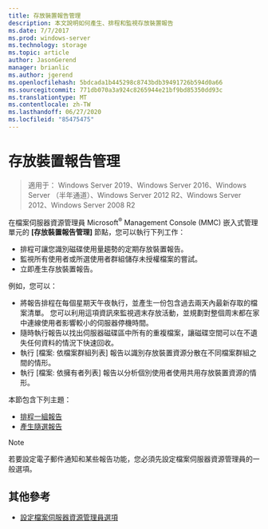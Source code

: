```yaml
---
title: 存放裝置報告管理
description: 本文說明如何產生、排程和監視存放裝置報告
ms.date: 7/7/2017
ms.prod: windows-server
ms.technology: storage
ms.topic: article
author: JasonGerend
manager: brianlic
ms.author: jgerend
ms.openlocfilehash: 5bdcada1b445298c8743bdb39491726b594d0a66
ms.sourcegitcommit: 771db070a3a924c8265944e21bf9bd85350dd93c
ms.translationtype: MT
ms.contentlocale: zh-TW
ms.lasthandoff: 06/27/2020
ms.locfileid: "85475475"
---
```

# <a name="storage-reports-management"></a>存放裝置報告管理

> 適用于： Windows Server 2019、Windows Server 2016、Windows Server （半年通道）、Windows Server 2012 R2、Windows Server 2012、Windows Server 2008 R2

在檔案伺服器資源管理員 Microsoft<sup>®</sup> Management Console (MMC) 嵌入式管理單元的 **\[存放裝置報告管理\]** 節點，您可以執行下列工作：

-   排程可讓您識別磁碟使用量趨勢的定期存放裝置報告。
-   監視所有使用者或所選使用者群組儲存未授權檔案的嘗試。
-   立即產生存放裝置報告。

例如，您可以：

-   將報告排程在每個星期天午夜執行，並產生一份包含過去兩天內最新存取的檔案清單。 您可以利用這項資訊來監視週末存放活動，並規劃對整個周末都在家中連線使用者影響較小的伺服器停機時間。
-   隨時執行報告以找出伺服器磁碟區中所有的重複檔案，讓磁碟空間可以在不遺失任何資料的情況下快速回收。
-   執行 [檔案: 依檔案群組列表] 報告以識別存放裝置資源分散在不同檔案群組之間的情形。
-   執行 [檔案: 依擁有者列表] 報告以分析個別使用者使用共用存放裝置資源的情形。

本節包含下列主題：

-   [排程一組報告](schedule-set-of-reports.md)
-   [產生隨選報告](generate-reports-on-demand.md)

> [!Note]
> 若要設定電子郵件通知和某些報告功能，您必須先設定檔案伺服器資源管理員的一般選項。

## <a name="additional-references"></a>其他參考

-   [設定檔案伺服器資源管理員選項](setting-file-server-resource-manager-options.md)


